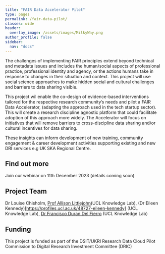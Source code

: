 ```yaml
---
title: "FAIR Data Accelerator Pilot"
type: pages
permalink: /fair-data-pilot/
classes: wide
header:
  overlay_image: /assets/images/MilkyWay.png
author_profile: false
sidebar: 
  nav: "docs"
---
```


The challenges of implementing FAIR principles extend beyond technical and metadata issues and includes the human/social aspects of professional practice, professional identity and agency, or the actions humans take in response to changes in their situation and context.  This project will use social science approaches to make hidden social and cultural challenges and barriers to data sharing visible.

This project wil enable the co-design of evidence-based interventions tailored for the respective research community’s needs and pilot a FAIR Data Accelerator, (adapting the approach used in the tech startup sector). This will create a research discipline agnostic platform that could facilitate adoption of this approach more widely. The Accelerator will focus on initiatives that will remove barriers to cross-discipline data sharing and/or cultural incentives for data sharing. 

These insights can inform development of new training, community engagement & career development activities supporting existing and new DRI services e.g UK SKA Regional Centre.

## Find out more
Join our webinar on 11th December 2023 (details coming soon)

## Project Team
Dr Louise Chisholm, [Prof Allison Littlejohn]([https://profiles.ucl.ac.uk/76327-allison-littlejohn])(UCL Knowledge Lab), (Dr Eileen Kennedy)[https://profiles.ucl.ac.uk/48727-eileen-kennedy] (UCL Knowledge Lab), [Dr Francisco Duran Del Fierro](https://profiles.ucl.ac.uk/69380-francisco-duran-del-fierro) (UCL Knowledge Lab) 

## Funding
This project is funded as part of the DSIT/UKRI Research Data Cloud Pilot Commission to Digital Research Investment Committee (DRIC)
